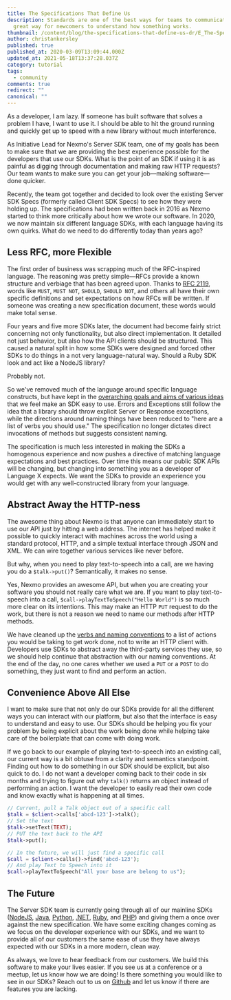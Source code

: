 ```yaml
---
title: The Specifications That Define Us
description: Standards are one of the best ways for teams to communicate, and a
  great way for newcomers to understand how something works.
thumbnail: /content/blog/the-specifications-that-define-us-dr/E_The-Specifications-That-Define-Us_1200x600.png
author: christankersley
published: true
published_at: 2020-03-09T13:09:44.000Z
updated_at: 2021-05-18T13:37:28.037Z
category: tutorial
tags:
  - community
comments: true
redirect: ""
canonical: ""
---
```

As a developer, I am lazy. If someone has built software that solves a problem I have, I want to use it. I should be able to hit the ground running and quickly get up to speed with a new library without much interference. 

As Initiative Lead for Nexmo's Server SDK team, one of my goals has been to make sure that we are providing the best experience possible for the developers that use our SDKs. What is the point of an SDK if using it is as painful as digging through documentation and making raw HTTP requests? Our team wants to make sure you can get your job—making software—done quicker.

Recently, the team got together and decided to look over the existing Server SDK Specs (formerly called Client SDK Specs) to see how they were holding up. The specifications had been written back in 2016 as Nexmo started to think more critically about how we wrote our software. In 2020, we now maintain six different language SDKs, with each language having its own quirks. What do we need to do differently today than years ago?

## Less RFC, more Flexible

The first order of business was scrapping much of the RFC-inspired language. The reasoning was pretty simple—RFCs provide a known structure and verbiage that has been agreed upon. Thanks to [RFC 2119](https://tools.ietf.org/rfc/rfc2119.txt), words like `MUST`, `MUST NOT`, `SHOULD`, `SHOULD NOT`, and others all have their own specific definitions and set expectations on how RFCs will be written. If someone was creating a new specification document, these words would make total sense.

Four years and five more SDKs later, the document had become fairly strict concerning not only functionality, but also direct implementation. It detailed not just behavior, but also how the API clients should be structured. This caused a natural split in how some SDKs were designed and forced other SDKs to do things in a not very language-natural way. Should a Ruby SDK look and act like a NodeJS library?

Probably not.

So we've removed much of the language around specific language constructs, but have kept in the [overarching goals and aims of various ideas](https://github.com/Nexmo/client-library-specification/blob/master/SPECIFICATION.md#general-principles) that we feel make an SDK easy to use. Errors and Exceptions still follow the idea that a library should throw explicit Server or Response exceptions, while the directions around naming things have been reduced to "here are a list of verbs you should use." The specification no longer dictates direct invocations of methods but suggests consistent naming. 

The specification is much less interested in making the SDKs a homogenous experience and now pushes a directive of matching language expectations and best practices. Over time this means our public SDK APIs will be changing, but changing into something you as a developer of Language X expects. We want the SDKs to provide an experience you would get with any well-constructed library from your language.

## Abstract Away the HTTP-ness

The awesome thing about Nexmo is that anyone can immediately start to use our API just by hitting a web address. The internet has helped make it possible to quickly interact with machines across the world using a standard protocol, HTTP, and a simple textual interface through JSON and XML. We can wire together various services like never before.

But why, when you need to play text-to-speech into a call, are we having you do a `$talk->put()`? Semantically, it makes no sense.

Yes, Nexmo provides an awesome API, but when you are creating your software you should not really care what we are. If you want to play text-to-speech into a call, `$call->playTextToSpeech("Hello World")` is so much more clear on its intentions. This may make an HTTP `PUT` request to do the work, but there is not a reason we need to name our methods after HTTP methods.

We have cleaned up the [verbs and naming conventions](https://github.com/Nexmo/client-library-specification/blob/master/SPECIFICATION.md#global-verb-definitions-for-convenience-methods) to a list of actions you would be taking to get work done, not to write an HTTP client with. Developers use SDKs to abstract away the third-party services they use, so we should help continue that abstraction with our naming conventions. At the end of the day, no one cares whether we used a `PUT` or a `POST` to do something, they just want to find and perform an action.

## Convenience Above All Else

I want to make sure that not only do our SDKs provide for all the different ways you can interact with our platform, but also that the interface is easy to understand and easy to use. Our SDKs should be helping you fix your problem by being explicit about the work being done while helping take care of the boilerplate that can come with doing work. 

If we go back to our example of playing text-to-speech into an existing call, our current way is a bit obtuse from a clarity and semantics standpoint. Finding out how to do something in our SDK should be explicit, but also quick to do. I do not want a developer coming back to their code in six months and trying to figure out why `talk()` returns an object instead of performing an action. I want the developer to easily read their own code and know exactly what is happening at all times.

```php
// Current, pull a Talk object out of a specific call
$talk = $client->calls['abcd-123']->talk();
// Set the text
$talk->setText(TEXT);
// PUT the text back to the API
$talk->put();

// In the future, we will just find a specific call
$call = $client->calls()->find('abcd-123');
// And play Text to Speech into it
$call->playTextToSpeech("All your base are belong to us");
```

## The Future

The Server SDK team is currently going through all of our mainline SDKs ([NodeJS](https://github.com/Nexmo/nexmo-node), [Java](https://github.com/Nexmo/nexmo-java), [Python](https://github.com/Nexmo/nexmo-python), [.NET](https://github.com/Nexmo/nexmo-dotnet), [Ruby](https://github.com/Nexmo/nexmo-ruby), and [PHP](https://github.com/Nexmo/nexmo-php)) and giving them a once over against the new specification. We have some exciting changes coming as we focus on the developer experience with our SDKs, and we want to provide all of our customers the same ease of use they have always expected with our SDKs in a more modern, clean way.

As always, we love to hear feedback from our customers. We build this software to make your lives easier. If you see us at a conference or a meetup, let us know how we are doing! Is there something you would like to see in our SDKs? Reach out to us on [Github](https://github.com/nexmo) and let us know if there are features you are lacking. 
